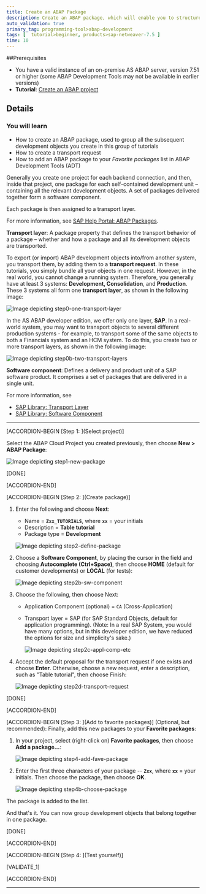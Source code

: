 ```yaml
---
title: Create an ABAP Package
description: Create an ABAP package, which will enable you to structure your development objects.
auto_validation: true
primary_tag: programming-tool>abap-development
tags: [  tutorial>beginner, products>sap-netweaver-7.5 ]
time: 10
---
```

##Prerequisites
- You have a valid instance of an on-premise AS ABAP server, version 7.51 or higher (some ABAP Development Tools may not be available in earlier versions)
- **Tutorial**: [Create an ABAP project](abap-dev-create-package)

## Details
### You will learn  
- How to create an ABAP package, used to group all the subsequent development objects you create in this group of tutorials
- How to create a transport request
- How to add an ABAP package to your *Favorite packages* list in ABAP Development Tools (ADT)

Generally you create one project for each backend connection, and then, inside that project, one package for each self-contained development unit – containing all the relevant development objects. A set of packages delivered together form a software component.

Each package is then assigned to a transport layer.

For more information, see [SAP Help Portal: ABAP Packages](https://help.sap.com/viewer/c238d694b825421f940829321ffa326a/7.5.10/en-US/4ec14bab6e391014adc9fffe4e204223.html).

**Transport layer**: A package property that defines the transport behavior of a package – whether and how a package and all its development objects are transported.

To export (or import) ABAP development objects into/from another system, you transport them, by adding them to a **transport request**. In these tutorials, you simply bundle all your objects in one request. However, in the real world, you cannot change a running system. Therefore, you generally have at least 3 systems: **Development, Consolidation**, and **Production**. These 3 systems all form one **transport layer**, as shown in the following image:

  ![Image depicting step0-one-transport-layer](step0-one-transport-layer.png)

In the AS ABAP developer edition, we offer only one layer, **SAP**. In a real-world system, you may want to transport objects to several different production systems - for example, to transport some of the same objects to both a Financials system and an HCM system. To do this, you create two or more transport layers, as shown in the following image:

  ![Image depicting step0b-two-transport-layers](step0b-two-transport-layers.png)

**Software component**: Defines a delivery and product unit of a SAP software product. It comprises a set of packages that are delivered in a single unit.

For more information, see
- [SAP Library: Transport Layer](https://help.sap.com/viewer/c238d694b825421f940829321ffa326a/7.5.10/en-US/4ec218e26e391014adc9fffe4e204223.html)
- [SAP Library: Software Component](https://help.sap.com/viewer/c238d694b825421f940829321ffa326a/7.5.10/en-US/4ec1e23b6e391014adc9fffe4e204223.html)

---

[ACCORDION-BEGIN [Step 1: ](Select project)]

Select the ABAP Cloud Project you created previously, then choose **New > ABAP Package**:

![Image depicting step1-new-package](step1-new-package.png)

[DONE]

[ACCORDION-END]

[ACCORDION-BEGIN [Step 2: ](Create package)]

1. Enter the following and choose **Next**:
    - Name = **`Zxx_TUTORIALS`**, where **`xx`** = your initials
    - Description = **Table tutorial**
    - Package type = **Development**

    ![Image depicting step2-define-package](step2-define-package.png)

2. Choose a **Software Component**, by placing the cursor in the field and choosing **Autocomplete (Ctrl+Space)**, then choose **HOME** (default for customer developments) or **LOCAL** (for tests):

      ![Image depicting step2b-sw-component](step2b-sw-component.png)

3. Choose the following, then choose Next:
    - Application Component (optional) = `CA` (Cross-Application)
    - Transport layer = SAP (for SAP Standard Objects, default for application programming).
      (Note: In a real SAP System, you would have many options, but in this developer edition, we have reduced the options for size and simplicity's sake.)

      ![Image depicting step2c-appl-comp-etc](step2c-appl-comp-etc.png)

4. Accept the default proposal for the transport request if one exists and choose **Enter**. Otherwise, choose a new request, enter a description, such as "Table tutorial", then choose Finish:

      ![Image depicting step2d-transport-request](step2d-transport-request.png)

[DONE]

[ACCORDION-END]

[ACCORDION-BEGIN [Step 3: ](Add to favorite packages)]
(Optional, but recommended): Finally, add this new packages to your **Favorite packages**:

1. In your project, select (right-click on)  **Favorite packages**, then choose  **Add a package…**:

    ![Image depicting step4-add-fave-package](step4-add-fave-package.png)

2. Enter the first three characters of your package -- **`Zxx`**, where **`xx`** = your initials. Then choose the package, then choose **OK**.

    ![Image depicting step4b-choose-package](step4b-choose-package.png)

The package is added to the list.

And that's it. You can now group development objects that belong together in one package.

[DONE]

[ACCORDION-END]

[ACCORDION-BEGIN [Step 4: ](Test yourself)]

[VALIDATE_1]

[ACCORDION-END]

---
